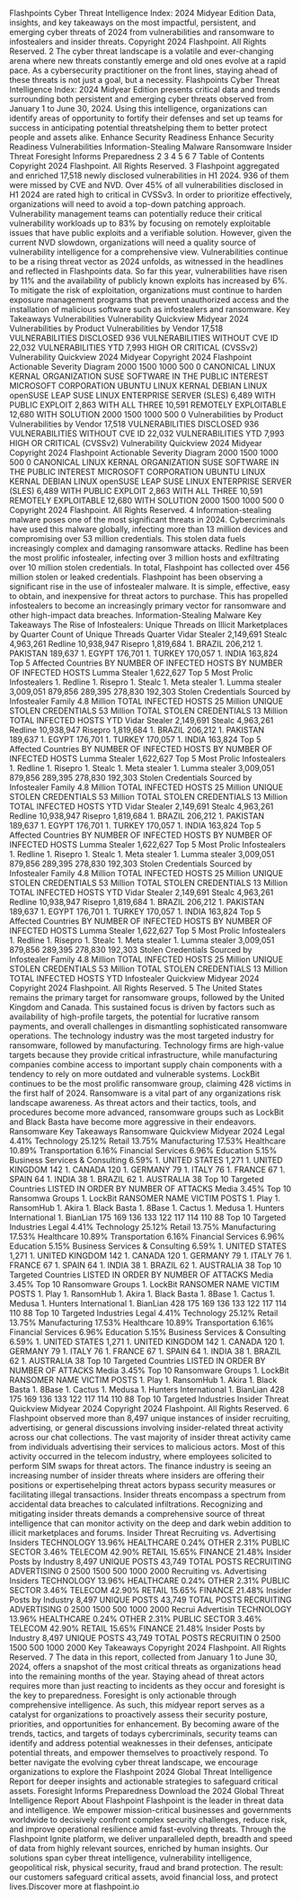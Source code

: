 Flashpoints Cyber 
Threat Intelligence Index: 
2024 Midyear Edition
Data, insights, and key takeaways on the most impactful, 
persistent, and emerging cyber threats of 2024 
from vulnerabilities and ransomware to infostealers 
and insider threats.
Copyright 2024 Flashpoint. All Rights Reserved.
2
The cyber threat landscape is a volatile and ever\-changing arena where new 
threats constantly emerge and old ones evolve at a rapid pace. As a cybersecurity 
practitioner on the front lines, staying ahead of these threats 
is not just a goal, but a necessity.
Flashpoints Cyber Threat Intelligence Index: 2024 Midyear Edition presents 
critical data and trends surrounding both persistent and emerging cyber threats 
observed from January 1 to June 30, 2024\. Using this intelligence, organizations can 
identify areas of opportunity to fortify their defenses and 
set up teams for success in anticipating potential threatshelping them to better 
protect people and assets alike.
Enhance Security Readiness
Enhance Security Readiness
Vulnerabilities
Information\-Stealing Malware
Ransomware
Insider Threat
Foresight Informs Preparedness
2
3
4
5
6
7
Table of Contents
Copyright 2024 Flashpoint. All Rights Reserved.
3
Flashpoint aggregated and enriched 17,518 newly disclosed vulnerabilities in H1 2024\. 
936 of them were missed by CVE and NVD.
Over 45% of all vulnerabilities disclosed in H1 2024 are rated high to critical in CVSSv3\. In order to 
prioritize effectively, organizations will need to avoid a top\-down patching approach.
Vulnerability management teams can potentially reduce their critical vulnerability workloads up to 83% 
by focusing on remotely exploitable issues that have public exploits and a verifiable solution. However, 
given the current NVD slowdown, organizations will need a quality source of vulnerability intelligence 
for a comprehensive view.
Vulnerabilities continue to be a rising threat vector as 2024 unfolds, as witnessed in the headlines and 
reflected in Flashpoints data. So far this year, vulnerabilities have risen by 11% and the availability of 
publicly known exploits has increased by 6%. To mitigate the risk of exploitation, organizations must 
continue to harden exposure management programs that prevent unauthorized access and the installation 
of malicious software such as infostealers and ransomware.
Key Takeaways
Vulnerabilities
Vulnerability Quickview
Midyear 2024
Vulnerabilities by Product
Vulnerabilities by Vendor
17,518
VULNERABILITIES
DISCLOSED
936
VULNERABILITIES
WITHOUT CVE ID
22,032
VULNERABILITIES
YTD
7,993
HIGH OR CRITICAL
(CVSSv2\)
Vulnerability Quickview
2024 Midyear
 Copyright 2024 Flashpoint
Actionable Severity Diagram
2000
1500
1000
500
0
CANONICAL
LINUX
KERNAL 
ORGANIZATION
SUSE
SOFTWARE
IN THE
PUBLIC
INTEREST
MICROSOFT
CORPORATION
UBUNTU
LINUX
KERNAL
DEBIAN
LINUX
openSUSE
LEAP
SUSE LINUX
ENTERPRISE
SERVER (SLES)
6,489
WITH PUBLIC
EXPLOIT
2,863
WITH ALL
THREE
10,591
REMOTELY
EXPLOITABLE
12,680
WITH
SOLUTION
2000
1500
1000
500
0
Vulnerabilities by Product
Vulnerabilities by Vendor
17,518
VULNERABILITIES
DISCLOSED
936
VULNERABILITIES
WITHOUT CVE ID
22,032
VULNERABILITIES
YTD
7,993
HIGH OR CRITICAL
(CVSSv2\)
Vulnerability Quickview
2024 Midyear
 Copyright 2024 Flashpoint
Actionable Severity Diagram
2000
1500
1000
500
0
CANONICAL
LINUX
KERNAL 
ORGANIZATION
SUSE
SOFTWARE
IN THE
PUBLIC
INTEREST
MICROSOFT
CORPORATION
UBUNTU
LINUX
KERNAL
DEBIAN
LINUX
openSUSE
LEAP
SUSE LINUX
ENTERPRISE
SERVER (SLES)
6,489
WITH PUBLIC
EXPLOIT
2,863
WITH ALL
THREE
10,591
REMOTELY
EXPLOITABLE
12,680
WITH
SOLUTION
2000
1500
1000
500
0
Copyright 2024 Flashpoint. All Rights Reserved.
4
Information\-stealing malware poses one of the most significant threats in 2024\. Cybercriminals have used this malware 
globally, infecting more than 13 million devices and compromising over 53 million credentials. This stolen data fuels 
increasingly complex and damaging ransomware attacks.
Redline has been the most prolific infostealer, infecting over 3 million hosts and exfiltrating over 10 million stolen credentials.
In total, Flashpoint has collected over 456 million stolen or leaked credentials.
Flashpoint has been observing a significant rise in the use of infostealer malware. It is simple, effective, 
easy to obtain, and inexpensive for threat actors to purchase. This has propelled infostealers to become an 
increasingly primary vector for ransomware and other high\-impact data breaches.
Information\-Stealing Malware
Key Takeaways
The Rise of 
Infostealers: 
Unique Threads 
on Illicit Marketplaces 
by Quarter
Count of Unique Threads
Quarter
Vidar Stealer
2,149,691
Stealc
4,963,261
Redline
10,938,947
Risepro
1,819,684
1\. BRAZIL
206,212
1\. PAKISTAN
189,637
1\. EGYPT
176,701
1\. TURKEY
170,057
1\. INDIA
163,824
Top 5 Affected Countries
BY NUMBER OF
INFECTED HOSTS
BY NUMBER OF
INFECTED HOSTS
Lumma Stealer
1,622,627
Top 5 Most Prolic Infostealers
1\. Redline
1\. Risepro
1\. Stealc
1\. Meta stealer
1\. Lumma stealer
3,009,051
879,856
289,395
278,830
192,303
Stolen Credentials 
Sourced by Infostealer Family
4\.8 Million
TOTAL 
INFECTED HOSTS
25 Million
UNIQUE STOLEN
CREDENTIALS
53 Million
TOTAL STOLEN
CREDENTIALS
13 Million
TOTAL INFECTED
HOSTS YTD
Vidar Stealer
2,149,691
Stealc
4,963,261
Redline
10,938,947
Risepro
1,819,684
1\. BRAZIL
206,212
1\. PAKISTAN
189,637
1\. EGYPT
176,701
1\. TURKEY
170,057
1\. INDIA
163,824
Top 5 Affected Countries
BY NUMBER OF
INFECTED HOSTS
BY NUMBER OF
INFECTED HOSTS
Lumma Stealer
1,622,627
Top 5 Most Prolic Infostealers
1\. Redline
1\. Risepro
1\. Stealc
1\. Meta stealer
1\. Lumma stealer
3,009,051
879,856
289,395
278,830
192,303
Stolen Credentials 
Sourced by Infostealer Family
4\.8 Million
TOTAL 
INFECTED HOSTS
25 Million
UNIQUE STOLEN
CREDENTIALS
53 Million
TOTAL STOLEN
CREDENTIALS
13 Million
TOTAL INFECTED
HOSTS YTD
Vidar Stealer
2,149,691
Stealc
4,963,261
Redline
10,938,947
Risepro
1,819,684
1\. BRAZIL
206,212
1\. PAKISTAN
189,637
1\. EGYPT
176,701
1\. TURKEY
170,057
1\. INDIA
163,824
Top 5 Affected Countries
BY NUMBER OF
INFECTED HOSTS
BY NUMBER OF
INFECTED HOSTS
Lumma Stealer
1,622,627
Top 5 Most Prolic Infostealers
1\. Redline
1\. Risepro
1\. Stealc
1\. Meta stealer
1\. Lumma stealer
3,009,051
879,856
289,395
278,830
192,303
Stolen Credentials 
Sourced by Infostealer Family
4\.8 Million
TOTAL 
INFECTED HOSTS
25 Million
UNIQUE STOLEN
CREDENTIALS
53 Million
TOTAL STOLEN
CREDENTIALS
13 Million
TOTAL INFECTED
HOSTS YTD
Vidar Stealer
2,149,691
Stealc
4,963,261
Redline
10,938,947
Risepro
1,819,684
1\. BRAZIL
206,212
1\. PAKISTAN
189,637
1\. EGYPT
176,701
1\. TURKEY
170,057
1\. INDIA
163,824
Top 5 Affected Countries
BY NUMBER OF
INFECTED HOSTS
BY NUMBER OF
INFECTED HOSTS
Lumma Stealer
1,622,627
Top 5 Most Prolic Infostealers
1\. Redline
1\. Risepro
1\. Stealc
1\. Meta stealer
1\. Lumma stealer
3,009,051
879,856
289,395
278,830
192,303
Stolen Credentials 
Sourced by Infostealer Family
4\.8 Million
TOTAL 
INFECTED HOSTS
25 Million
UNIQUE STOLEN
CREDENTIALS
53 Million
TOTAL STOLEN
CREDENTIALS
13 Million
TOTAL INFECTED
HOSTS YTD
Infostealer Quickview
Midyear 2024
Copyright 2024 Flashpoint. All Rights Reserved.
5
The United States remains the primary target for ransomware groups, followed by the United Kingdom 
and Canada. This sustained focus is driven by factors such as availability of high\-profile targets, the 
potential for lucrative ransom payments, and overall challenges in dismantling sophisticated ransomware 
operations.
The technology industry was the most targeted industry for ransomware, followed by manufacturing. 
Technology firms are high\-value targets because they provide critical infrastructure, while manufacturing 
companies combine access to important supply chain components with a tendency to rely on more 
outdated and vulnerable systems.
LockBit continues to be the most prolific ransomware group, claiming 428 victims in the first half of 2024\.
Ransomware is a vital part of any organizations risk landscape awareness. As threat actors and their 
tactics, tools, and procedures become more advanced, ransomware groups such as LockBit and Black 
Basta have become more aggressive in their endeavors.
Ransomware
Key Takeaways
Ransomware Quickview
Midyear 2024
Legal
4\.41%
Technology
25\.12%
Retail
13\.75%
Manufacturing
17\.53%
Healthcare
10\.89%
Transportation
6\.16%
Financial Services
6\.96%
Education
5\.15%
Business Services 
\& Consulting
6\.59%
1\. UNITED 
STATES
1,271
1\. UNITED KINGDOM
142
1\. CANADA
120
1\. GERMANY
79
1\. ITALY
76
1\. FRANCE
67
1\. SPAIN
64
1\. INDIA
38
1\. BRAZIL
62
1\. AUSTRALIA
38
Top 10 Targeted Countries
LISTED IN ORDER BY
NUMBER OF ATTACKS
Media
3\.45%
Top 10
Ransomwa
Groups
1\. LockBit
RANSOMER NAME
VICTIM POSTS
1\. Play
1\. RansomHub
1\. Akira
1\. Black Basta
1\. 8Base
1\. Cactus
1\. Medusa
1\. Hunters International
1\. BianLian
175
169
136
133
122
117
114
110
88
Top 10
Targeted
Industries
Legal
4\.41%
Technology
25\.12%
Retail
13\.75%
Manufacturing
17\.53%
Healthcare
10\.89%
Transportation
6\.16%
Financial Services
6\.96%
Education
5\.15%
Business Services 
\& Consulting
6\.59%
1\. UNITED 
STATES
1,271
1\. UNITED KINGDOM
142
1\. CANADA
120
1\. GERMANY
79
1\. ITALY
76
1\. FRANCE
67
1\. SPAIN
64
1\. INDIA
38
1\. BRAZIL
62
1\. AUSTRALIA
38
Top 10 Targeted Countries
LISTED IN ORDER BY
NUMBER OF ATTACKS
Media
3\.45%
Top 10
Ransomware
Groups
1\. LockBit
RANSOMER NAME
VICTIM POSTS
1\. Play
1\. RansomHub
1\. Akira
1\. Black Basta
1\. 8Base
1\. Cactus
1\. Medusa
1\. Hunters International
1\. BianLian
428
175
169
136
133
122
117
114
110
88
Top 10
Targeted
Industries
Legal
4\.41%
Technology
25\.12%
Retail
13\.75%
Manufacturing
17\.53%
Healthcare
10\.89%
Transportation
6\.16%
Financial Services
6\.96%
Education
5\.15%
Business Services 
\& Consulting
6\.59%
1\. UNITED 
STATES
1,271
1\. UNITED KINGDOM
142
1\. CANADA
120
1\. GERMANY
79
1\. ITALY
76
1\. FRANCE
67
1\. SPAIN
64
1\. INDIA
38
1\. BRAZIL
62
1\. AUSTRALIA
38
Top 10 Targeted Countries
LISTED IN ORDER BY
NUMBER OF ATTACKS
Media
3\.45%
Top 10
Ransomware
Groups
1\. LockBit
RANSOMER NAME
VICTIM POSTS
1\. Play
1\. RansomHub
1\. Akira
1\. Black Basta
1\. 8Base
1\. Cactus
1\. Medusa
1\. Hunters International
1\. BianLian
428
175
169
136
133
122
117
114
110
88
Top 10
Targeted
Industries
Insider Threat Quickview
Midyear 2024
Copyright 2024 Flashpoint. All Rights Reserved.
6
Flashpoint observed more than 8,497 unique instances of insider recruiting, advertising, or general 
discussions involving insider\-related threat activity across our chat collections.
The vast majority of insider threat activity came from individuals advertising their services to malicious 
actors. Most of this activity occurred in the telecom industry, where employees solicited to perform SIM 
swaps for threat actors.
The finance industry is seeing an increasing number of insider threats where insiders are offering their 
positions or expertisehelping threat actors bypass security measures or facilitating illegal transactions.
Insider threats encompass a spectrum from accidental data breaches to calculated infiltrations. 
Recognizing and mitigating insider threats demands a comprehensive source of threat intelligence that 
can monitor activity on the deep and dark webin addition to illicit marketplaces and forums.
Insider Threat
Recruiting vs.
Advertising Insiders
TECHNOLOGY
13\.96%
HEALTHCARE
0\.24%
OTHER
2\.31%
PUBLIC SECTOR
3\.46%
TELECOM
42\.90%
RETAIL
15\.65%
FINANCE
21\.48%
Insider Posts
by Industry
8,497
 UNIQUE
POSTS
43,749
TOTAL
POSTS
RECRUITING
ADVERTISING
0
2500
1500
500
1000
2000
Recruiting vs.
Advertising Insiders
TECHNOLOGY
13\.96%
HEALTHCARE
0\.24%
OTHER
2\.31%
PUBLIC SECTOR
3\.46%
TELECOM
42\.90%
RETAIL
15\.65%
FINANCE
21\.48%
Insider Posts
by Industry
8,497
 UNIQUE
POSTS
43,749
TOTAL
POSTS
RECRUITING
ADVERTISING
0
2500
1500
500
1000
2000
Recrui
Advertisin
TECHNOLOGY
13\.96%
HEALTHCARE
0\.24%
OTHER
2\.31%
PUBLIC SECTOR
3\.46%
TELECOM
42\.90%
RETAIL
15\.65%
FINANCE
21\.48%
Insider Posts
by Industry
8,497
 UNIQUE
POSTS
43,749
TOTAL
POSTS
RECRUITIN
0
2500
1500
500
1000
2000
Key Takeaways
Copyright 2024 Flashpoint. All Rights Reserved.
7
The data in this report, collected from January 1 to June 30, 2024, offers a 
snapshot of the most critical threats as organizations head into the remaining 
months of the year. Staying ahead of threat actors requires more than just 
reacting to incidents as they occur and foresight is the key to preparedness.
Foresight is only actionable through comprehensive intelligence. As such, this 
midyear report serves as a catalyst for organizations to proactively assess their 
security posture, priorities, and opportunities for enhancement. By becoming 
aware of the trends, tactics, and targets of todays cybercriminals, security 
teams can identify and address potential weaknesses in their defenses, 
anticipate potential threats, and empower themselves to proactively respond.
To better navigate the evolving cyber threat landscape, we encourage 
organizations to explore the Flashpoint 2024 Global Threat Intelligence Report 
for deeper insights and actionable strategies to safeguard critical assets.
Foresight Informs Preparedness
Download the 2024 Global Threat Intelligence Report
About Flashpoint 
Flashpoint is the leader in threat data and intelligence. We empower mission\-critical businesses and governments 
worldwide to decisively confront complex security challenges, reduce risk, and improve operational resilience amid 
fast\-evolving threats. Through the Flashpoint Ignite platform, we deliver unparalleled depth, breadth and speed 
of data from highly relevant sources, enriched by human insights. Our solutions span cyber threat intelligence, 
vulnerability intelligence, geopolitical risk, physical security, fraud and brand protection. The result: our customers 
safeguard critical assets, avoid financial loss, and protect lives.Discover more at flashpoint.io